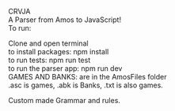 CRVJA  
A Parser from Amos to JavaScript!  
To run:

Clone and open terminal  
to install packages:  npm install  
to run tests:  npm run test  
to run the parser app:  npm run dev  
GAMES AND BANKS: are in the AmosFiles folder  
.asc is games, .abk is Banks, .txt is also games.  

Custom made Grammar and rules.  

